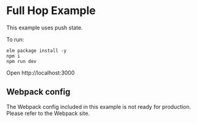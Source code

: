 # Full Hop Example

This example uses push state.

To run:

```
elm package install -y
npm i
npm run dev
```

Open http://localhost:3000

## Webpack config

The Webpack config included in this example is not ready for production. Please refer to the Webpack site.
